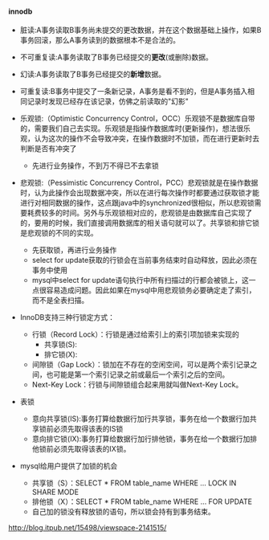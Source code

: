 #### innodb
- 脏读:A事务读取B事务尚未提交的更改数据，并在这个数据基础上操作，如果B事务回滚，那么A事务读到的数据根本不是合法的。
- 不可重复读:A事务读取了B事务已经提交的**更改**(或删除)数据。
- 幻读:A事务读取了B事务已经提交的**新增**数据。
- 可重复读:B事务中提交了一条新记录，A事务是看不到的，但是A事务插入相同记录时发现已经存在该记录，仿佛之前读取的"幻影"

- 乐观锁:（Optimistic Concurrency Control，OCC）乐观锁不是数据库自带的，需要我们自己去实现。乐观锁是指操作数据库时(更新操作)，想法很乐观，认为这次的操作不会导致冲突，在操作数据时不加锁，而在进行更新时去判断是否有冲突了
  - 先进行业务操作，不到万不得已不去拿锁
- 悲观锁:（Pessimistic Concurrency Control，PCC）悲观锁就是在操作数据时，认为此操作会出现数据冲突，所以在进行每次操作时都要通过获取锁才能进行对相同数据的操作，这点跟java中的synchronized很相似，所以悲观锁需要耗费较多的时间。另外与乐观锁相对应的，悲观锁是由数据库自己实现了的，要用的时候，我们直接调用数据库的相关语句就可以了。共享锁和排它锁是悲观锁的不同的实现。
  - 先获取锁，再进行业务操作
  - select for update获取的行锁会在当前事务结束时自动释放，因此必须在事务中使用
  - mysql中select for update语句执行中所有扫描过的行都会被锁上，这一点很容易造成问题。因此如果在mysql中用悲观锁务必要确定走了索引，而不是全表扫描。
- InnoDB支持三种行锁定方式：
  - 行锁（Record Lock）：行锁是通过给索引上的索引项加锁来实现的
    - 共享锁(S):
    - 排它锁(X):
  - 间隙锁（Gap Lock）：锁加在不存在的空闲空间，可以是两个索引记录之间，也可能是第一个索引记录之前或最后一个索引之后的空间。
  - Next-Key Lock：行锁与间隙锁组合起来用就叫做Next-Key Lock。
- 表锁  
  - 意向共享锁(IS):事务打算给数据行加行共享锁，事务在给一个数据行加共享锁前必须先取得该表的IS锁
  - 意向排它锁(IX):事务打算给数据行加行排他锁，事务在给一个数据行加排他锁前必须先取得该表的IX锁。

- mysql给用户提供了加锁的机会
  - 共享锁（S）：SELECT * FROM table_name WHERE ... LOCK IN SHARE MODE
  - 排他锁（X）：SELECT * FROM table_name WHERE ... FOR UPDATE
  - 自己加的锁没有释放锁的语句，所以锁会持有到事务结束。
  
  
  
  
http://blog.itpub.net/15498/viewspace-2141515/
